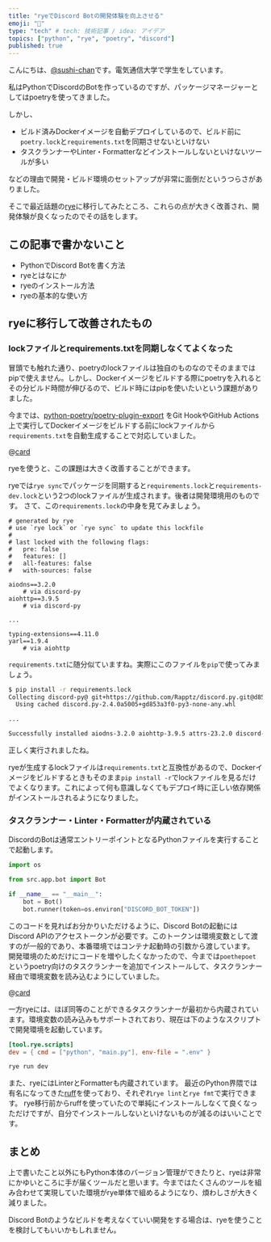 ```yaml
---
title: "ryeでDiscord Botの開発体験を向上させる"
emoji: "🐍"
type: "tech" # tech: 技術記事 / idea: アイデア
topics: ["python", "rye", "poetry", "discord"]
published: true
---
```


こんにちは、[@sushi-chan](https://zenn.dev/sushichaaaan)です。電気通信大学で学生をしています。

私はPythonでDiscordのBotを作っているのですが、パッケージマネージャーとしてはpoetryを使ってきました。

しかし、

- ビルド済みDockerイメージを自動デプロイしているので、ビルド前に`poetry.lock`と`requirements.txt`を同期させないといけない
- タスクランナーやLinter・Formatterなどインストールしないといけないツールが多い

などの理由で開発・ビルド環境のセットアップが非常に面倒だというつらさがありました。

そこで最近話題の[rye](https://rye-up.com/)に移行してみたところ、これらの点が大きく改善され、開発体験が良くなったのでその話をします。

## この記事で書かないこと

- PythonでDiscord Botを書く方法
- ryeとはなにか
- ryeのインストール方法
- ryeの基本的な使い方

## ryeに移行して改善されたもの

### lockファイルとrequirements.txtを同期しなくてよくなった

冒頭でも触れた通り、poetryのlockファイルは独自のものなのでそのままではpipで使えません。しかし、Dockerイメージをビルドする際にpoetryを入れるとその分ビルド時間が伸びるので、ビルド時にはpipを使いたいという課題がありました。

今までは、[python-poetry/poetry-plugin-export](https://github.com/python-poetry/poetry-plugin-export) をGit HookやGitHub Actions上で実行してDockerイメージをビルドする前にlockファイルから`requirements.txt`を自動生成することで対応していました。

@[card](https://github.com/python-poetry/poetry-plugin-export)

ryeを使うと、この課題は大きく改善することができます。

ryeでは`rye sync`でパッケージを同期すると`requirements.lock`と`requirements-dev.lock`という2つのlockファイルが生成されます。後者は開発環境用のものです。
さて、この`requirements.lock`の中身を見てみましょう。

```plaintext title:requirements.lock
# generated by rye
# use `rye lock` or `rye sync` to update this lockfile
#
# last locked with the following flags:
#   pre: false
#   features: []
#   all-features: false
#   with-sources: false

aiodns==3.2.0
    # via discord-py
aiohttp==3.9.5
    # via discord-py

...

typing-extensions==4.11.0
yarl==1.9.4
    # via aiohttp
```

`requirements.txt`に随分似ていますね。実際にこのファイルを`pip`で使ってみましょう。

```bash
$ pip install -r requirements.lock
Collecting discord-py@ git+https://github.com/Rapptz/discord.py.git@d853a3f0a7e19d290021434e85f9c4c14089a874 (from -r requirements.lock (line 23))
  Using cached discord.py-2.4.0a5005+gd853a3f0-py3-none-any.whl

...

Successfully installed aiodns-3.2.0 aiohttp-3.9.5 attrs-23.2.0 discord-py-2.4.0a5005+gd853a3f0 frozenlist-1.4.1 idna-3.7 multidict-6.0.5 orjson-3.10.3 pycparser-2.22 typing-extensions-4.11.0
```

正しく実行されましたね。

ryeが生成するlockファイルは`requirements.txt`と互換性があるので、Dockerイメージをビルドするときもそのまま`pip install -r`でlockファイルを見るだけでよくなります。これによって何も意識しなくてもデプロイ時に正しい依存関係がインストールされるようになりました。

### タスクランナー・Linter・Formatterが内蔵されている

DiscordのBotは通常エントリーポイントとなるPythonファイルを実行することで起動します。

```py title:main.py
import os

from src.app.bot import Bot

if __name__ == "__main__":
    bot = Bot()
    bot.runner(token=os.environ["DISCORD_BOT_TOKEN"])
```

このコードを見ればお分かりいただけるように、Discord Botの起動にはDiscord APIのアクセストークンが必要です。このトークンは環境変数として渡すのが一般的であり、本番環境ではコンテナ起動時の引数から渡しています。
開発環境のためだけにコードを増やしたくなかったので、今までは`poethepoet`というpoetry向けのタスクランナーを追加でインストールして、タスクランナー経由で環境変数を読み込むようにしていました。

@[card](https://github.com/nat-n/poethepoet)

一方ryeには、ほぼ同等のことができるタスクランナーが最初から内蔵されています。環境変数の読み込みもサポートされており、現在は下のようなスクリプトで開発環境を起動しています。

```toml title:pyproject.toml
[tool.rye.scripts]
dev = { cmd = ["python", "main.py"], env-file = ".env" }
```

```bash
rye run dev
```

また、ryeにはLinterとFormatterも内蔵されています。 最近のPython界隈では有名になってきた[ruff](https://docs.astral.sh/ruff/)を使っており、それぞれ`rye lint`と`rye fmt`で実行できます。
rye移行前からruffを使っていたので単純にインストールしなくて良くなっただけですが、自分でインストールしないといけないものが減るのはいいことです。

## まとめ

上で書いたこと以外にもPython本体のバージョン管理ができたりと、ryeは非常にかゆいところに手が届くツールだと思います。今まではたくさんのツールを組み合わせて実現していた環境がrye単体で組めるようになり、煩わしさが大きく減りました。

Discord Botのようなビルドを考えなくていい開発をする場合は、ryeを使うことを検討してもいいかもしれません。
